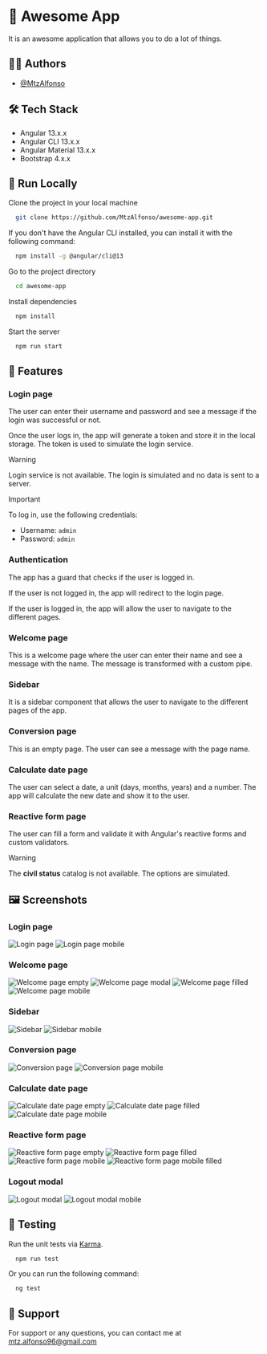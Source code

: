 # 👾 Awesome App

It is an awesome application that allows you to do a lot of things.

## 👨‍💻 Authors

- [@MtzAlfonso](https://github.com/MtzAlfonso)

## 🛠 Tech Stack

- Angular 13.x.x
- Angular CLI 13.x.x
- Angular Material 13.x.x
- Bootstrap 4.x.x

## 🚀 Run Locally

Clone the project in your local machine

```bash
  git clone https://github.com/MtzAlfonso/awesome-app.git
```

If you don't have the Angular CLI installed, you can install it with the following command:

```bash
  npm install -g @angular/cli@13
```

Go to the project directory

```bash
  cd awesome-app
```

Install dependencies

```bash
  npm install
```

Start the server

```bash
  npm run start
```

## 📝 Features

### Login page

The user can enter their username and password and see a message if the login was successful or not.

Once the user logs in, the app will generate a token and store it in the local storage. The token is used to simulate the login service.

> [!WARNING]
> Login service is not available. The login is simulated and no data is sent to a server.

> [!IMPORTANT]
> To log in, use the following credentials:
>
> - Username: `admin`
> - Password: `admin`

### Authentication

The app has a guard that checks if the user is logged in.

If the user is not logged in, the app will redirect to the login page.

If the user is logged in, the app will allow the user to navigate to the different pages.

### Welcome page

This is a welcome page where the user can enter their name and see a message with the name. The message is transformed with a custom pipe.

### Sidebar

It is a sidebar component that allows the user to navigate to the different pages of the app.

### Conversion page

This is an empty page. The user can see a message with the page name.

### Calculate date page

The user can select a date, a unit (days, months, years) and a number. The app will calculate the new date and show it to the user.

### Reactive form page

The user can fill a form and validate it with Angular's reactive forms and custom validators.

> [!WARNING]
> The **civil status** catalog is not available. The options are simulated.

## 🖼️ Screenshots

### Login page

![Login page](./screenshots/login.png)
![Login page mobile](./screenshots/login-responsive.png)

### Welcome page

![Welcome page empty](./screenshots/welcome-1.png)
![Welcome page modal](./screenshots/welcome-2.png)
![Welcome page filled](./screenshots/welcome-3.png)
![Welcome page mobile](./screenshots/welcome-responsive.png)

### Sidebar

![Sidebar](./screenshots/sidebar.png)
![Sidebar mobile](./screenshots/sidebar-responsive.png)

### Conversion page

![Conversion page](./screenshots/conversions.png)
![Conversion page mobile](./screenshots/conversions-responsive.png)

### Calculate date page

![Calculate date page empty](./screenshots/calculate-date-1.png)
![Calculate date page filled](./screenshots/calculate-date-2.png)
![Calculate date page mobile](./screenshots/calculate-date-responsive.png)

### Reactive form page

![Reactive form page empty](./screenshots/form-1.png)
![Reactive form page filled](./screenshots/form-2.png)
![Reactive form page mobile](./screenshots/form-responsive-1.png)
![Reactive form page mobile filled](./screenshots/form-responsive-2.png)

### Logout modal

![Logout modal](./screenshots/logout.png)
![Logout modal mobile](./screenshots/logout-responsive.png)

## 🧪 Testing

Run the unit tests via [Karma](https://karma-runner.github.io).

```bash
  npm run test
```

Or you can run the following command:

```bash
  ng test
```

## 🔧 Support

For support or any questions, you can contact me at mtz.alfonso96@gmail.com
